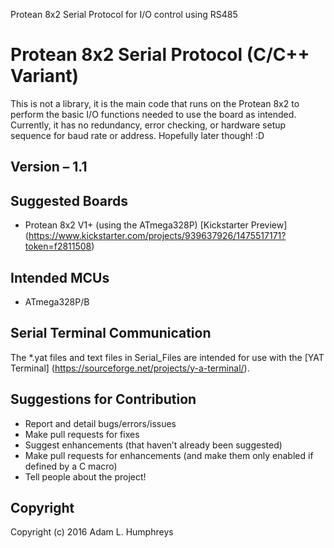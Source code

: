 Protean 8x2 Serial Protocol for I/O control using RS485

# Protean 8x2 Serial Protocol (C/C++ Variant)

This is not a library, it is the main code that runs on the Protean 8x2 to perform the basic I/O functions needed to use the board as intended. Currently, it has no redundancy, error checking, or hardware setup sequence for baud rate or address. Hopefully later though! :D

## Version – 1.1

## Suggested Boards
- Protean 8x2 V1+ (using the ATmega328P) [Kickstarter Preview] (https://www.kickstarter.com/projects/939637926/1475517171?token=f2811508)

## Intended MCUs
- ATmega328P/B

## Serial Terminal Communication
The *.yat files and text files in Serial_Files are intended for use with the [YAT Terminal] (https://sourceforge.net/projects/y-a-terminal/).

## Suggestions for Contribution
- Report and detail bugs/errors/issues
- Make pull requests for fixes
- Suggest enhancements (that haven’t already been suggested)
- Make pull requests for enhancements (and make them only enabled if defined by a C macro)
- Tell people about the project!

## Copyright
Copyright (c) 2016 Adam L. Humphreys
